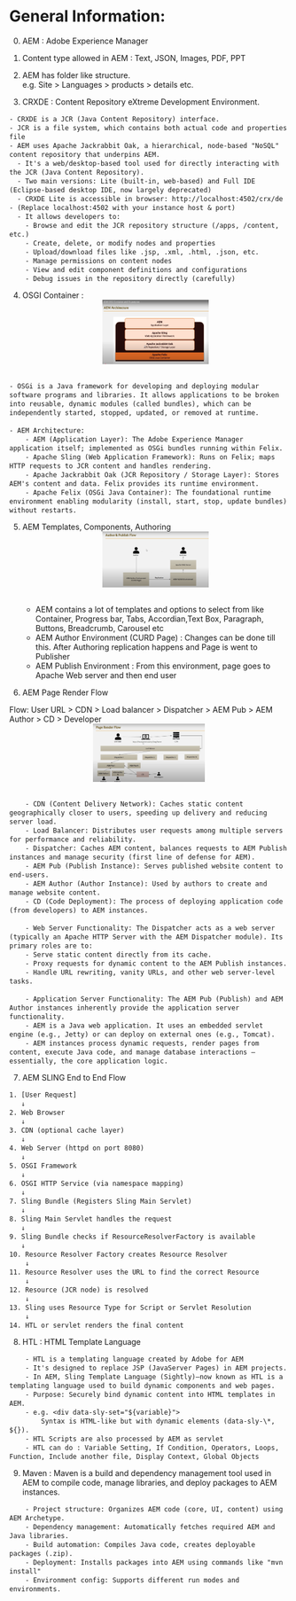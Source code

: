# General Information:

0. AEM : Adobe Experience Manager
1. Content type allowed in AEM : Text, JSON, Images, PDF, PPT
2. AEM has folder like structure.  
   e.g. Site > Languages > products > details etc.

3. CRXDE : Content Repository eXtreme Development Environment.

```
- CRXDE is a JCR (Java Content Repository) interface.
- JCR is a file system, which contains both actual code and properties file
- AEM uses Apache Jackrabbit Oak, a hierarchical, node-based "NoSQL" content repository that underpins AEM.
  - It's a web/desktop-based tool used for directly interacting with the JCR (Java Content Repository).
  - Two main versions: Lite (built-in, web-based) and Full IDE (Eclipse-based desktop IDE, now largely deprecated)
  - CRXDE Lite is accessible in browser: http://localhost:4502/crx/de - (Replace localhost:4502 with your instance host & port)
  - It allows developers to:
    - Browse and edit the JCR repository structure (/apps, /content, etc.)
    - Create, delete, or modify nodes and properties
    - Upload/download files like .jsp, .xml, .html, .json, etc.
    - Manage permissions on content nodes
    - View and edit component definitions and configurations
    - Debug issues in the repository directly (carefully)
```

4. OSGI Container :
   <br><img src="../Images/AEM_Architecture.png" alt="AEM Architecture" width="40%" style="display: block; margin: auto;">
   <br>

```
- OSGi is a Java framework for developing and deploying modular software programs and libraries. It allows applications to be broken into reusable, dynamic modules (called bundles), which can be independently started, stopped, updated, or removed at runtime.

- AEM Architecture:
    - AEM (Application Layer): The Adobe Experience Manager application itself; implemented as OSGi bundles running within Felix.
    - Apache Sling (Web Application Framework): Runs on Felix; maps HTTP requests to JCR content and handles rendering.
    - Apache Jackrabbit Oak (JCR Repository / Storage Layer): Stores AEM's content and data. Felix provides its runtime environment.
    - Apache Felix (OSGi Java Container): The foundational runtime environment enabling modularity (install, start, stop, update bundles) without restarts.
```

5. AEM Templates, Components, Authoring
   <br><img src="../Images/AEM_Author_and Publish_Flow.png" alt="AEM_Author_and Publish_Flow.png" width="40%" style="display: block; margin: auto;">
   <br>

    - AEM contains a lot of templates and options to select from like Container, Progress bar, Tabs, Accordian,Text Box, Paragraph, Buttons, Breadcrumb, Carousel etc
    - AEM Author Environment (CURD Page) : Changes can be done till this. After Authoring replication happens and Page is went to Publisher
    - AEM Publish Environment : From this environment, page goes to Apache Web server and then end user

6. AEM Page Render Flow

Flow: User URL > CDN > Load balancer > Dispatcher > AEM Pub > AEM Author > CD > Developer
<br><img src="../Images/AEM_Page_Render_Flow.png" alt="AEM_Page_Render_Flow.png" width="40%" style="display: block; margin: auto;">
<br>

```
    - CDN (Content Delivery Network): Caches static content geographically closer to users, speeding up delivery and reducing server load.
    - Load Balancer: Distributes user requests among multiple servers for performance and reliability.
    - Dispatcher: Caches AEM content, balances requests to AEM Publish instances and manage security (first line of defense for AEM).
    - AEM Pub (Publish Instance): Serves published website content to end-users.
    - AEM Author (Author Instance): Used by authors to create and manage website content.
    - CD (Code Deployment): The process of deploying application code (from developers) to AEM instances.

    - Web Server Functionality: The Dispatcher acts as a web server (typically an Apache HTTP Server with the AEM Dispatcher module). Its primary roles are to:
    - Serve static content directly from its cache.
    - Proxy requests for dynamic content to the AEM Publish instances.
    - Handle URL rewriting, vanity URLs, and other web server-level tasks.

    - Application Server Functionality: The AEM Pub (Publish) and AEM Author instances inherently provide the application server functionality.
    - AEM is a Java web application. It uses an embedded servlet engine (e.g., Jetty) or can deploy on external ones (e.g., Tomcat).
    - AEM instances process dynamic requests, render pages from content, execute Java code, and manage database interactions – essentially, the core application logic.
```

7. AEM SLING End to End Flow

```
1. [User Request]
   ↓
2. Web Browser
   ↓
3. CDN (optional cache layer)
   ↓
4. Web Server (httpd on port 8080)
   ↓
5. OSGI Framework
   ↓
6. OSGI HTTP Service (via namespace mapping)
   ↓
7. Sling Bundle (Registers Sling Main Servlet)
   ↓
8. Sling Main Servlet handles the request
   ↓
9. Sling Bundle checks if ResourceResolverFactory is available
   ↓
10. Resource Resolver Factory creates Resource Resolver
    ↓
11. Resource Resolver uses the URL to find the correct Resource
    ↓
12. Resource (JCR node) is resolved
    ↓
13. Sling uses Resource Type for Script or Servlet Resolution
    ↓
14. HTL or servlet renders the final content

```

8. HTL : HTML Template Language

```
    - HTL is a templating language created by Adobe for AEM
    - It's designed to replace JSP (JavaServer Pages) in AEM projects.
    - In AEM, Sling Template Language (Sightly)—now known as HTL is a templating language used to build dynamic components and web pages.
    - Purpose: Securely bind dynamic content into HTML templates in AEM.
    - e.g. <div data-sly-set="${variable}">
        Syntax is HTML-like but with dynamic elements (data-sly-\*, ${}).
    - HTL Scripts are also processed by AEM as servlet
    - HTL can do : Variable Setting, If Condition, Operators, Loops, Function, Include another file, Display Context, Global Objects

```

9. Maven :
   Maven is a build and dependency management tool used in AEM to compile code, manage libraries, and deploy packages to AEM instances.

```
    - Project structure: Organizes AEM code (core, UI, content) using AEM Archetype.
    - Dependency management: Automatically fetches required AEM and Java libraries.
    - Build automation: Compiles Java code, creates deployable packages (.zip).
    - Deployment: Installs packages into AEM using commands like "mvn install"
    - Environment config: Supports different run modes and environments.

```

